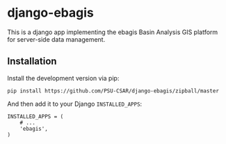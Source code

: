 django-ebagis
=============

This is a django app implementing the ebagis Basin Analysis GIS platform
for server-side data management.


Installation
------------

Install the development version via pip:

    pip install https://github.com/PSU-CSAR/django-ebagis/zipball/master 

And then add it to your Django `INSTALLED_APPS`:

    INSTALLED_APPS = (
        # ...
        'ebagis',
    )
